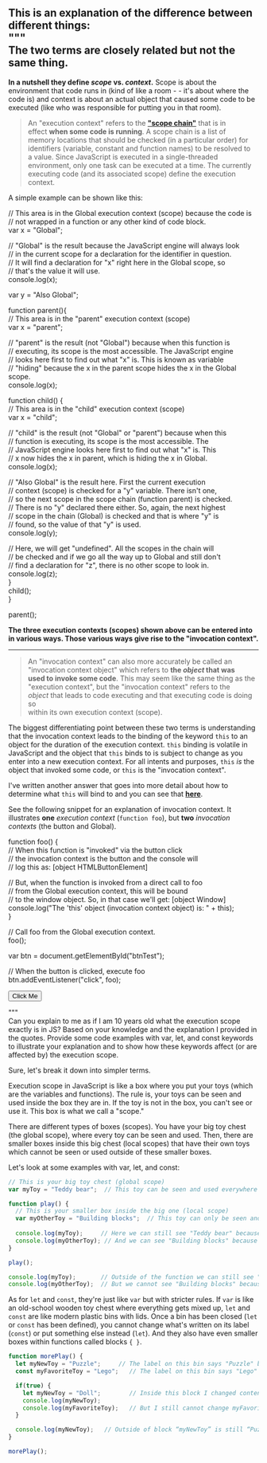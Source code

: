 This is an explanation of the difference between different things:  
"""  
The two terms are closely related but **not** the same thing.  
-------------------------------------------------------------  
  
**In a nutshell they define *scope* vs. *context*.** Scope is about the environment that code runs in (kind of like a room - - it's about where the code is) and context is about an actual object that caused some code to be executed (like who was responsible for putting you in that room).  
  
> An "execution context" refers to the **["scope chain"][1]** that is in  
> effect **when some code is running**. A scope chain is a list of  
> memory locations that should be checked (in a particular order) for  
> identifiers (variable, constant and function names) to be resolved to  
> a value. Since JavaScript is executed in a single-threaded  
> environment, only one task can be executed at a time. The currently  
> executing code (and its associated scope) define the execution  
> context.  
  
A simple example can be shown like this:  
  
<!-- begin snippet: js hide: false console: true babel: false -->  
  
<!-- language: lang-js -->  
  
// This area is in the Global execution context (scope) because the code is  
// not wrapped in a function or any other kind of code block.  
var x = "Global";  
  
// "Global" is the result because the JavaScript engine will always look  
// in the current scope for a declaration for the identifier in question.  
// It will find a declaration for "x" right here in the Global scope, so  
// that's the value it will use.  
console.log(x);  
  
var y = "Also Global";  
  
function parent(){  
// This area is in the "parent" execution context (scope)  
var x = "parent";  
  
// "parent" is the result (not "Global") because when this function is  
// executing, its scope is the most accessible. The JavaScript engine  
// looks here first to find out what "x" is. This is known as variable  
// "hiding" because the x in the parent scope hides the x in the Global scope.  
console.log(x);  
  
function child() {  
// This area is in the "child" execution context (scope)  
var x = "child";  
  
// "child" is the result (not "Global" or "parent") because when this  
// function is executing, its scope is the most accessible. The  
// JavaScript engine looks here first to find out what "x" is. This  
// x now hides the x in parent, which is hiding the x in Global.  
console.log(x);  
  
// "Also Global" is the result here. First the current execution  
// context (scope) is checked for a "y" variable. There isn't one,  
// so the next scope in the scope chain (function parent) is checked.  
// There is no "y" declared there either. So, again, the next highest  
// scope in the chain (Global) is checked and that is where "y" is  
// found, so the value of that "y" is used.  
console.log(y);  
  
// Here, we will get "undefined". All the scopes in the chain will  
// be checked and if we go all the way up to Global and still don't  
// find a declaration for "z", there is no other scope to look in.  
console.log(z);  
}  
child();  
}  
  
parent();  
  
<!-- end snippet -->  
  
**The three execution contexts (scopes) shown above can be entered into in various ways. Those various ways give rise to the "invocation context".**  
  
----------  
  
> An "invocation context" can also more accurately be called an  
> "invocation context object" which refers to **the *object* that was  
> used to invoke some code**. This may seem like the same thing as the  
> "execution context", but the "invocation context" refers to the  
> *object* that leads to code executing and that executing code is doing so  
> within its own execution context (scope).  
  
The biggest differentiating point between these two terms is understanding that the invocation context leads to the binding of the keyword `this` to an object for the duration of the execution context. `this` binding is volatile in JavaScript and the object that `this` binds to is subject to change as you enter into a new execution context. For all intents and purposes, `this` *is* the object that invoked some code, or `this` is the "invocation context".  
  
I've written another answer that goes into more detail about how to determine what `this` will bind to and you can see that **[here][2]**.  
  
See the following snippet for an explanation of invocation context. It illustrates **one** *execution context* (`function foo`), but **two** *invocation contexts* (the button and Global).  
  
<!-- begin snippet: js hide: false console: true babel: false -->  
  
<!-- language: lang-js -->  
  
function foo() {  
// When this function is "invoked" via the button click  
// the invocation context is the button and the console will  
// log this as: [object HTMLButtonElement]  
  
// But, when the function is invoked from a direct call to foo  
// from the Global execution context, this will be bound  
// to the window object. So, in that case we'll get: [object Window]  
console.log("The 'this' object (invocation context object) is: " + this);  
}  
  
// Call foo from the Global execution context.  
foo();  
  
var btn = document.getElementById("btnTest");  
  
// When the button is clicked, execute foo  
btn.addEventListener("click", foo);  
  
<!-- language: lang-html -->  
  
<button id="btnTest">Click Me</button>  
  
<!-- end snippet -->  
  
  
[1]: [http://ryanmorr.com/understanding-scope-and-context-in-javascript/](http://ryanmorr.com/understanding-scope-and-context-in-javascript/)  
[2]: [https://stackoverflow.com/questions/41091653/settimeout-and-this-binding/41091732#41091732](https://stackoverflow.com/questions/41091653/settimeout-and-this-binding/41091732#41091732)  
  
  
"""  
Can you explain to me as if I am 10 years old what the execution scope exactly is in JS? Based on your knowledge and the explanation I provided in the quotes. Provide some code examples with var, let, and const keywords to illustrate your explanation and to show how these keywords affect (or are affected by) the execution scope.



Sure, let's break it down into simpler terms.

Execution scope in JavaScript is like a box where you put your toys (which are the variables and functions). The rule is, your toys can be seen and used inside the box they are in. If the toy is not in the box, you can't see or use it. This box is what we call a "scope."

There are different types of boxes (scopes). You have your big toy chest (the global scope), where every toy can be seen and used. Then, there are smaller boxes inside this big chest (local scopes) that have their own toys which cannot be seen or used outside of these smaller boxes.

Let's look at some examples with var, let, and const:
```javascript
// This is your big toy chest (global scope)
var myToy = "Teddy bear";  // This toy can be seen and used everywhere

function play() {
  // This is your smaller box inside the big one (local scope)
  var myOtherToy = "Building blocks";  // This toy can only be seen and used within this function
  
  console.log(myToy);     // Here we can still see "Teddy bear" because it's in the big chest
  console.log(myOtherToy); // And we can see "Building blocks" because it's in our current small box
}

play();

console.log(myToy);       // Outside of the function we can still see "Teddy bear"
console.log(myOtherToy);  // But we cannot see "Building blocks" because it's not in our current box (it will result to an error)
```
As for `let` and `const`, they're just like `var` but with stricter rules. If `var` is like an old-school wooden toy chest where everything gets mixed up, `let` and `const` are like modern plastic bins with lids. Once a bin has been closed (`let` or `const` has been defined), you cannot change what's written on its label (`const`) or put something else instead (`let`). And they also have even smaller boxes within functions called blocks `{ }`.

```javascript
function morePlay() {
  let myNewToy = "Puzzle";     // The label on this bin says "Puzzle" but I can change the contents
  const myFavoriteToy = "Lego";   // The label on this bin says "Lego" and I cannot change it

  if(true) {
    let myNewToy = "Doll";        // Inside this block I changed contents of myNewToy to “Doll”
    console.log(myNewToy);
    console.log(myFavoriteToy);   // But I still cannot change myFavoriteToy to anything else
  }

  console.log(myNewToy);   // Outside of block “myNewToy” is still “Puzzle”
}

morePlay();
```
